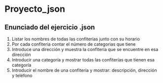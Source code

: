 # Proyecto_json
<h2>Enunciado del ejercicio .json</h2>
<ol type="1">
  <li>Listar los nombres de todas las confiterías junto con su horario</li>
  <li>Por cada confiteria contar el número de categorias que tiene</li>
  <li>Introduce una dirección y muestra la confitería que se encuentre en esa dirección</li>
  <li>Introducir una categoría y mostrar todas las confiterías que tienen esa categoría</li>
  <li>Introducir el nombre de una confitería y mostrar: descripción, dirección y teléfono</li>
</ol>
